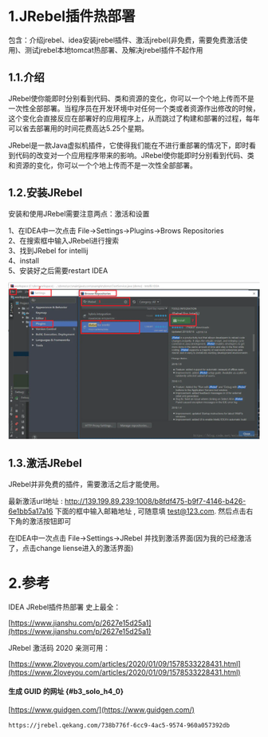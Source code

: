 # 1.JRebel插件热部署

包含：介绍jrebel、idea安装jrebel插件、激活jrebel\(非免费，需要免费激活使用\)、测试jrebel本地tomcat热部署、及解决jrebel插件不起作用

## 1.1.介绍

JRebel使你能即时分别看到代码、类和资源的变化，你可以一个个地上传而不是一次性全部部署。当程序员在开发环境中对任何一个类或者资源作出修改的时候，这个变化会直接反应在部署好的应用程序上，从而跳过了构建和部署的过程，每年可以省去部署用的时间花费高达5.25个星期。

JRebel是一款Java虚拟机插件，它使得我们能在不进行重部署的情况下，即时看到代码的改变对一个应用程序带来的影响。JRebel使你能即时分别看到代码、类和资源的变化，你可以一个个地上传而不是一次性全部部署。

## 1.2.安装JRebel

安装和使用JRebel需要注意两点：激活和设置

1、在IDEA中一次点击 File-&gt;Settings-&gt;Plugins-&gt;Brows Repositories  
 2、在搜索框中输入JRebel进行搜索  
 3、找到JRebel for intellij  
 4、install  
 5、安装好之后需要restart IDEA

![](/static/image/15645795-22ac925b9c130d7b.webp)

## 1.3.激活JRebel
JRebel并非免费的插件，需要激活之后才能使用。

最新激活url地址 : http://139.199.89.239:1008/b8fdf475-b9f7-4146-b426-6e1bb5a17a16
下面的框中输入邮箱地址 , 可随意填 test@123.com. 然后点击右下角的激活按钮即可

在IDEA中一次点击 File->Settings->JRebel 并找到激活界面(因为我的已经激活了，点击change liense进入的激活界面)



# 2.参考

IDEA JRebel插件热部署 史上最全：

[https://www.jianshu.com/p/2627e15d25a1](https://www.jianshu.com/p/2627e15d25a1)

JRebel 激活码 2020 亲测可用：

[https://www.2loveyou.com/articles/2020/01/09/1578533228431.html](https://www.2loveyou.com/articles/2020/01/09/1578533228431.html)

#### 生成 GUID 的网址 {#b3_solo_h4_0}

[https://www.guidgen.com/](https://www.guidgen.com/)

```
https://jrebel.qekang.com/738b776f-6cc9-4ac5-9574-960a057392db
```



